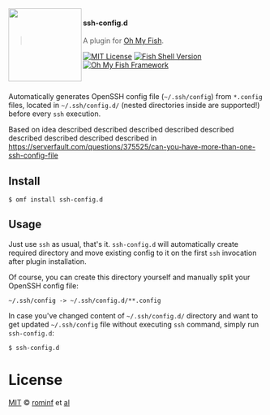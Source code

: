 <img src="https://cdn.rawgit.com/oh-my-fish/oh-my-fish/e4f1c2e0219a17e2c748b824004c8d0b38055c16/docs/logo.svg" align="left" width="144px" height="144px"/>

#### ssh-config.d
> A plugin for [Oh My Fish][omf-link].

[![MIT License](https://img.shields.io/badge/license-MIT-007EC7.svg?style=flat-square)](/LICENSE)
[![Fish Shell Version](https://img.shields.io/badge/fish-v2.2.0-007EC7.svg?style=flat-square)](http://fishshell.com)
[![Oh My Fish Framework](https://img.shields.io/badge/Oh%20My%20Fish-Framework-007EC7.svg?style=flat-square)](https://www.github.com/oh-my-fish/oh-my-fish)

<br/>

Automatically generates OpenSSH config file (`~/.ssh/config`) from `*.config` files, located in `~/.ssh/config.d/` (nested directories inside are supported!) before every `ssh` execution.

Based on idea described described described described described described described described described in https://serverfault.com/questions/375525/can-you-have-more-than-one-ssh-config-file

## Install

```fish
$ omf install ssh-config.d
```


## Usage

Just use `ssh` as usual, that's it. `ssh-config.d` will automatically create required directory and move existing config to it on the first `ssh` invocation after plugin installation.

Of course, you can create this directory yourself and manually split your OpenSSH config file:
```
~/.ssh/config -> ~/.ssh/config.d/**.config
```

In case you've changed content of `~/.ssh/config.d/` directory and want to get updated `~/.ssh/config` file without executing `ssh` command, simply run `ssh-config.d`:

```fish
$ ssh-config.d
```

# License

[MIT][mit] © [rominf][author] et [al][contributors]


[mit]:            http://opensource.org/licenses/MIT
[author]:         http://github.com/{{USER}}
[contributors]:   https://github.com/{{USER}}/pkg-ssh-config.d/graphs/contributors
[omf-link]:       https://www.github.com/oh-my-fish/oh-my-fish

[license-badge]:  https://img.shields.io/badge/license-MIT-007EC7.svg?style=flat-square
